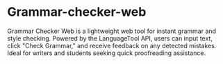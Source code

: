 # Grammar-checker-web
Grammar Checker Web is a lightweight web tool for instant grammar and style checking. Powered by the LanguageTool API, users can input text, click "Check Grammar," and receive feedback on any detected mistakes. Ideal for writers and students seeking quick proofreading assistance.
